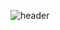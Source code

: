 ![header](https://capsule-render.vercel.app/api?type=waving&color=7C68C2&height=500&section=header&text=YUNJAY&fontSize=90)
